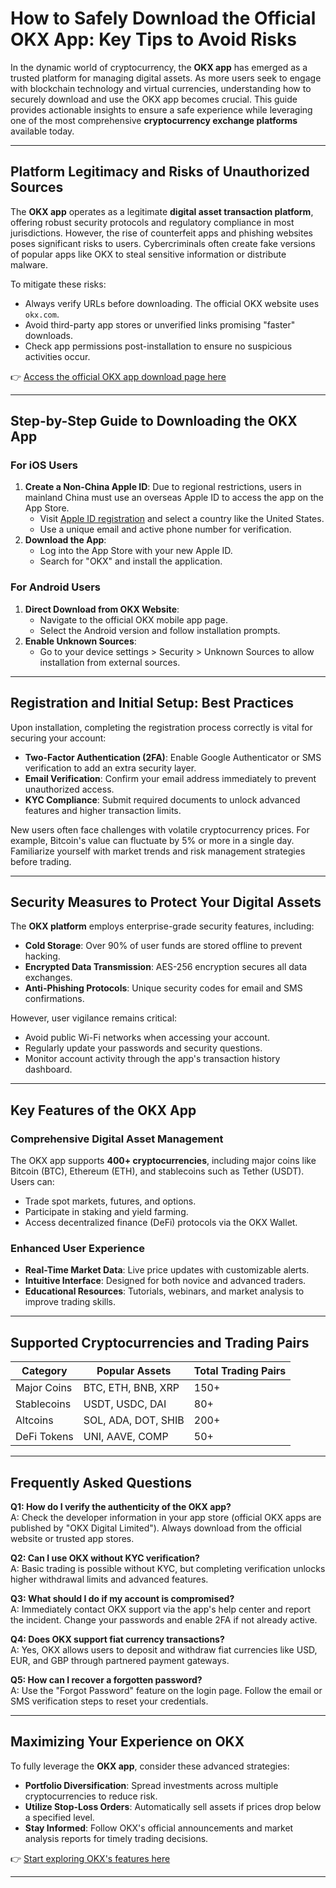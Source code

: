 # How to Safely Download the Official OKX App: Key Tips to Avoid Risks

In the dynamic world of cryptocurrency, the **OKX app** has emerged as a trusted platform for managing digital assets. As more users seek to engage with blockchain technology and virtual currencies, understanding how to securely download and use the OKX app becomes crucial. This guide provides actionable insights to ensure a safe experience while leveraging one of the most comprehensive **cryptocurrency exchange platforms** available today.

---

## Platform Legitimacy and Risks of Unauthorized Sources

The **OKX app** operates as a legitimate **digital asset transaction platform**, offering robust security protocols and regulatory compliance in most jurisdictions. However, the rise of counterfeit apps and phishing websites poses significant risks to users. Cybercriminals often create fake versions of popular apps like OKX to steal sensitive information or distribute malware.

To mitigate these risks:
- Always verify URLs before downloading. The official OKX website uses `okx.com`.
- Avoid third-party app stores or unverified links promising "faster" downloads.
- Check app permissions post-installation to ensure no suspicious activities occur.

👉 [Access the official OKX app download page here](https://bit.ly/okx-bonus)

---

## Step-by-Step Guide to Downloading the OKX App

### For iOS Users
1. **Create a Non-China Apple ID**: Due to regional restrictions, users in mainland China must use an overseas Apple ID to access the app on the App Store.
   - Visit [Apple ID registration](https://appleid.apple.com) and select a country like the United States.
   - Use a unique email and active phone number for verification.
2. **Download the App**:
   - Log into the App Store with your new Apple ID.
   - Search for "OKX" and install the application.

### For Android Users
1. **Direct Download from OKX Website**:
   - Navigate to the official OKX mobile app page.
   - Select the Android version and follow installation prompts.
2. **Enable Unknown Sources**:
   - Go to your device settings > Security > Unknown Sources to allow installation from external sources.

---

## Registration and Initial Setup: Best Practices

Upon installation, completing the registration process correctly is vital for securing your account:
- **Two-Factor Authentication (2FA)**: Enable Google Authenticator or SMS verification to add an extra security layer.
- **Email Verification**: Confirm your email address immediately to prevent unauthorized access.
- **KYC Compliance**: Submit required documents to unlock advanced features and higher transaction limits.

New users often face challenges with volatile cryptocurrency prices. For example, Bitcoin's value can fluctuate by 5% or more in a single day. Familiarize yourself with market trends and risk management strategies before trading.

---

## Security Measures to Protect Your Digital Assets

The **OKX platform** employs enterprise-grade security features, including:
- **Cold Storage**: Over 90% of user funds are stored offline to prevent hacking.
- **Encrypted Data Transmission**: AES-256 encryption secures all data exchanges.
- **Anti-Phishing Protocols**: Unique security codes for email and SMS confirmations.

However, user vigilance remains critical:
- Avoid public Wi-Fi networks when accessing your account.
- Regularly update your passwords and security questions.
- Monitor account activity through the app's transaction history dashboard.

---

## Key Features of the OKX App

### Comprehensive Digital Asset Management
The OKX app supports **400+ cryptocurrencies**, including major coins like Bitcoin (BTC), Ethereum (ETH), and stablecoins such as Tether (USDT). Users can:
- Trade spot markets, futures, and options.
- Participate in staking and yield farming.
- Access decentralized finance (DeFi) protocols via the OKX Wallet.

### Enhanced User Experience
- **Real-Time Market Data**: Live price updates with customizable alerts.
- **Intuitive Interface**: Designed for both novice and advanced traders.
- **Educational Resources**: Tutorials, webinars, and market analysis to improve trading skills.

---

## Supported Cryptocurrencies and Trading Pairs

| Category          | Popular Assets                          | Total Trading Pairs |
|-------------------|-----------------------------------------|---------------------|
| Major Coins       | BTC, ETH, BNB, XRP                      | 150+                |
| Stablecoins       | USDT, USDC, DAI                         | 80+                 |
| Altcoins          | SOL, ADA, DOT, SHIB                     | 200+                |
| DeFi Tokens       | UNI, AAVE, COMP                         | 50+                 |

---

## Frequently Asked Questions

**Q1: How do I verify the authenticity of the OKX app?**  
A: Check the developer information in your app store (official OKX apps are published by "OKX Digital Limited"). Always download from the official website or trusted app stores.

**Q2: Can I use OKX without KYC verification?**  
A: Basic trading is possible without KYC, but completing verification unlocks higher withdrawal limits and advanced features.

**Q3: What should I do if my account is compromised?**  
A: Immediately contact OKX support via the app's help center and report the incident. Change your passwords and enable 2FA if not already active.

**Q4: Does OKX support fiat currency transactions?**  
A: Yes, OKX allows users to deposit and withdraw fiat currencies like USD, EUR, and GBP through partnered payment gateways.

**Q5: How can I recover a forgotten password?**  
A: Use the "Forgot Password" feature on the login page. Follow the email or SMS verification steps to reset your credentials.

---

## Maximizing Your Experience on OKX

To fully leverage the **OKX app**, consider these advanced strategies:
- **Portfolio Diversification**: Spread investments across multiple cryptocurrencies to reduce risk.
- **Utilize Stop-Loss Orders**: Automatically sell assets if prices drop below a specified level.
- **Stay Informed**: Follow OKX's official announcements and market analysis reports for timely trading decisions.

👉 [Start exploring OKX's features here](https://bit.ly/okx-bonus)

---
